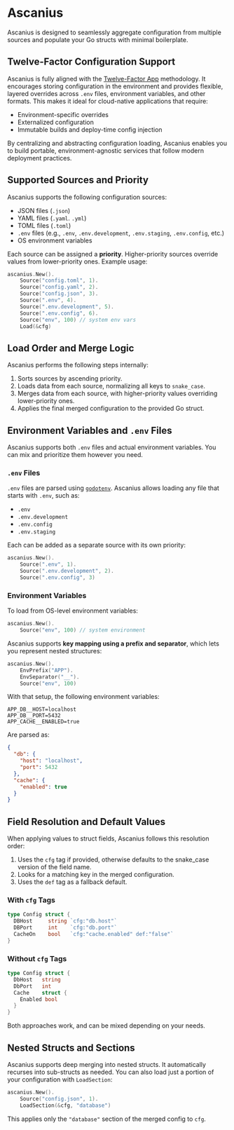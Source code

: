 # Ascanius

Ascanius is designed to seamlessly aggregate configuration from multiple sources and populate your Go structs with minimal boilerplate.



## Twelve-Factor Configuration Support

Ascanius is fully aligned with the [Twelve-Factor App](https://12factor.net/config) methodology. It encourages storing configuration in the environment and provides flexible, layered overrides across `.env` files, environment variables, and other formats. This makes it ideal for cloud-native applications that require:

- Environment-specific overrides  
- Externalized configuration  
- Immutable builds and deploy-time config injection  

By centralizing and abstracting configuration loading, Ascanius enables you to build portable, environment-agnostic services that follow modern deployment practices.



## Supported Sources and Priority

Ascanius supports the following configuration sources:

- JSON files (`.json`)
- YAML files (`.yaml`. `.yml`)
- TOML files (`.toml`)
- `.env` files (e.g., `.env`, `.env.development`, `.env.staging`, `.env.config`, etc.)
- OS environment variables

Each source can be assigned a **priority**. Higher-priority sources override values from lower-priority ones. Example usage:

```go
ascanius.New().
    Source("config.toml", 1).
    Source("config.yaml", 2).
    Source("config.json", 3).
    Source(".env", 4).
    Source(".env.development", 5).
    Source(".env.config", 6).
    Source("env", 100) // system env vars
    Load(&cfg)
```



## Load Order and Merge Logic

Ascanius performs the following steps internally:

1. Sorts sources by ascending priority.
2. Loads data from each source, normalizing all keys to `snake_case`.
3. Merges data from each source, with higher-priority values overriding lower-priority ones.
4. Applies the final merged configuration to the provided Go struct.



## Environment Variables and `.env` Files

Ascanius supports both `.env` files and actual environment variables. You can mix and prioritize them however you need.

### `.env` Files

`.env` files are parsed using [`godotenv`](https://github.com/joho/godotenv). Ascanius allows loading any file that starts with `.env`, such as:

- `.env`
- `.env.development`
- `.env.config`
- `.env.staging`

Each can be added as a separate source with its own priority:

```go
ascanius.New().
    Source(".env", 1).
    Source(".env.development", 2).
    Source(".env.config", 3)
```

### Environment Variables

To load from OS-level environment variables:

```go
ascanius.New().
    Source("env", 100) // system environment
```

Ascanius supports **key mapping using a prefix and separator**, which lets you represent nested structures:

```go
ascanius.New().
    EnvPrefix("APP").
    EnvSeparator("__").
    Source("env", 100)
```

With that setup, the following environment variables:

```env
APP_DB__HOST=localhost
APP_DB__PORT=5432
APP_CACHE__ENABLED=true
```

Are parsed as:

```json
{
  "db": {
    "host": "localhost",
    "port": 5432
  },
  "cache": {
    "enabled": true
  }
}
```



## Field Resolution and Default Values

When applying values to struct fields, Ascanius follows this resolution order:

1. Uses the `cfg` tag if provided, otherwise defaults to the snake_case version of the field name.
2. Looks for a matching key in the merged configuration.
3. Uses the `def` tag as a fallback default.

### With `cfg` Tags

```go
type Config struct {
  DBHost     string `cfg:"db.host"`
  DBPort     int    `cfg:"db.port"`
  CacheOn    bool   `cfg:"cache.enabled" def:"false"`
}
```

### Without `cfg` Tags

```go
type Config struct {
  DbHost   string
  DbPort   int
  Cache    struct {
    Enabled bool
  }
}
```

Both approaches work, and can be mixed depending on your needs.



## Nested Structs and Sections

Ascanius supports deep merging into nested structs. It automatically recurses into sub-structs as needed. You can also load just a portion of your configuration with `LoadSection`:

```go
ascanius.New().
    Source("config.json", 1).
    LoadSection(&cfg, "database")
```

This applies only the `"database"` section of the merged config to `cfg`.

